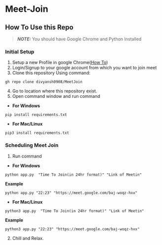 # Meet-Join

## How To Use this Repo

 
> **_NOTE:_**  You should have Google Chrome and Python Installed
### Initial Setup
 1. Setup a new Profile in google Chrome([How To](https://stackoverflow.com/questions/49270109/how-to-open-a-chrome-profile-through-python))
 2. Login/Signup to your google account from which you want to join meet
 3. Clone this repository Using command:
  ```
  gh repo clone divyansh0908/MeetJoin
  ```
  4. Go to location where this repository exist.
  5. Open command window and run command
- **For Windows**
```
pip install requirements.txt
```
- **For Mac/Linux**
```
pip3 install requirements.txt
```
 ### Scheduling Meet Join
 1. Run command 
- **For Windows** 
```
python app.py  "Time To Join(in 24hr format)" "Link of Meetin"
```
**Example**
```
python app.py "22:23" "https://meet.google.com/baj-woqz-hxx"
```
- **For Mac/Linux** 
```
python3 app.py  "Time To Join(in 24hr format)" "Link of Meetin"
```
**Example**
```
python3 app.py "22:23" "https://meet.google.com/baj-woqz-hxx"
```

 2.  Chill and Relax.
